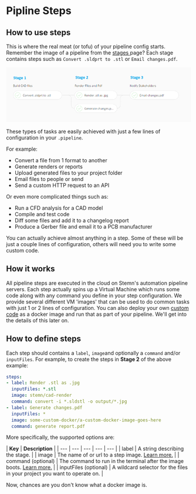 # Pipline Steps

## How to use steps

This is where the real meat \(or tofu\) of your pipeline config starts. Remember the image of a pipeline from the [stages ](../pipeline-stages.md)page? Each stage contains steps such as `Convert .sldprt to .stl` or `Email changes.pdf`. 

![](../../../.gitbook/assets/steps-stages%20%281%29.png)

These types of tasks are easily achieved with just a few lines of configuration in your `.pipeline`.

For example:

* Convert a file from 1 format to another
* Generate renders or reports
* Upload generated files to your project folder
* Email files to people or send
* Send a custom HTTP request to an API

Or even more complicated things such as:

* Run a CFD analysis for a CAD model
* Compile and test code
* Diff some files and add it to a changelog report
* Produce a Gerber file and email it to a PCB manufacturer 

You can actually achieve almost anything in a step. Some of these will be just a couple lines of configuration, others will need you to write some custom code.

## How it works

All pipeline steps are executed in the cloud on Stemn's automation pipeline servers. Each step actually spins up a Virtual Machine which runs some code along with any command you define in your step configuration. We provide several different VM 'images' that can be used to do common tasks with just 1 or 2 lines of configuration. You can also deploy your own [custom code](pipeline-step-image/custom-steps.md) as a docker image and run that as part of your pipeline. We'll get into the details of this later on.

## How to define steps

Each step should contains a `label`, `image`and optionally a `command` and/or `inputFiles`. For example, to create the steps in **Stage 2** of the above example: 

```yaml
steps:
- label: Render .stl as .jpg
  inputFiles: *.stl
  image: stemn/cad-render
  command: convert -i *.sldstl -o output/*.jpg
- label: Generate changes.pdf
  inputFiles: *
  image: some-custom-docker/a-custom-docker-image-goes-here
  command: generate report.pdf
```

More specifically, the supported options are:

| **Key** | **Description** |
| --- | --- | --- | --- | --- |
| label | A string describing the stage. |
| image | The name of or url to a step image. [Learn more.](pipeline-step-image/) |
| command \(optional\) | The command to run in the terminal after the image boots. [Learn more.](../pipeline-step-command.md) |
| inputFiles \(optional\) | A wildcard selector for the files in your project you want to operate on. |

Now, chances are you don't know what a docker image is.



